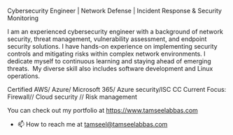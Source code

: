 Cybersecurity Engineer | Network Defense | Incident Response & Security Monitoring

I am an experienced cybersecurity engineer with a background of network security, threat management, vulnerability assessment, and endpoint security solutions. I have hands-on experience on implementing security controls and mitigating risks within complex network environments. I dedicate myself to continuous learning and staying ahead of emerging threats. ️ My diverse skill also includes software development and Linux operations.

Certified AWS/ Azure/ Microsoft 365/ Azure security/ISC CC
Current Focus: Firewall// Cloud security // Risk management

You can check out my portfolio at https://www.tamseelabbas.com
- 📫 How to reach me at tamseel@tamseelabbas.com
<!---
tamseelabbas/tamseelabbas is a ✨ special ✨ repository because its `README.md` (this file) appears on your GitHub profile.
You can click the Preview link to take a look at your changes.
--->
